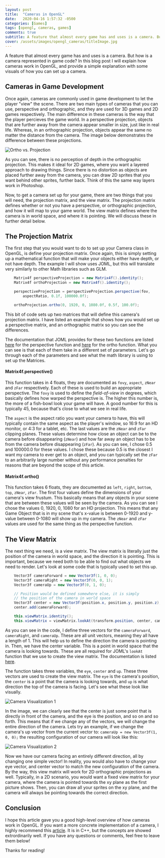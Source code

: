 ```yaml
---
layout: post
title:  "Cameras in OpenGL"
date:   2020-04-16 1:57:32 -0500
categories: [Games]
tags: [opengl, cameras, games]
comments: true
subtitle: A feature that almost every game has and uses is a camera. But how is a camera represented in game code? In this blog post...
cover: /assets/images/opengl_cameras/titleImage.jpg
---
```

A feature that almost every game has and uses is a camera. But how is a camera represented in game code? In this blog post I will explain how cameras work in OpenGL, and provide a simple explanation with some visuals of how you can set up a camera.

## Cameras in Game Development

Once again, cameras are commonly used in game development to let the player "view" the scene. There are two main types of cameras that you can use, perspective and orthographic, and they are used for 3D games and 2D games respectively. The main difference in these cameras is the way that the player percieves the game world. In a perspective projection, objects that are further away from the camera appear smaller in size, just like in real life. Whereas, in an orthographic projection, objects appear the same no matter the distance from the camera. The image below demonstrates the difference between these projections.

![Ortho vs. Projection](/assets/images/opengl_cameras/visual1.png)

As you can see, there is no perception of depth in the orthographic projection. This makes it ideal for 2D games, where you want a layered approach to drawing things. Since there is no distortion as objects are placed further away from the camera, you can draw 2D sprites that you want behind other sprites, further back. Think of this the same way layers work in Photoshop.

Now, to get a camera set up for your game, there are two things that you will need, the projection matrix, and the view matrix. The projection matrix defines whether or not you have a perspective, or orthographic projection, and how it will map to your game world. The view matrix defines where the camera is in world space, and where it is pointing. We will discuss these in further detail below.

## The Projection Matrix

The first step that you would want to do to set up your Camera class in OpenGL, is define your projection matrix. Once again, this is simply setting up a mathematical function that will make your objects either have depth, or not have depth. The example I will show uses JOML, but this will translate very similarly to other Math libraries such as GLM.

```java
    Matrix4f perspectiveProjection = new Matrix4f().identity();
    Matrix4f orthoProjection = new Matrix4f().identity();

    perspectiveProjection = perspectiveProjection.perspective(fov, 
        aspectRatio, 0.1f, 100000.0f);

    orthoProjection.ortho(0, 1920, 0, 1080.0f, 0.5f, 100.0f);
```

This bit of code sets up two matrices that will define this camera's projection matrix. I have listed an example that shows how you would set up a perspective matrix, and an orthographic matrix so you can see the differences.

The documentation that JOML provides for these two functions are listed [here](https://joml-ci.github.io/JOML/apidocs/org/joml/Matrix4f.html#perspective-float-float-float-float-) for the perspective function and [here](https://joml-ci.github.io/JOML/apidocs/org/joml/Matrix4f.html#ortho-float-float-float-float-float-float-) for the ortho function. What you can see is that each of them take in a different set of parameters. Let's go through each of the parameters and see what the math library is using to set up the Matrices.

#### Matrix4f.perspective()

This function takes in 4 floats, they are documented as `fovy`, `aspect`, `zNear` and `zFar` respectively. Each of these is used to build an appropriate perspective. The `fovy` is used to define the *field-of-view* in degrees, which basically defines how warped the perspective is. The higher this number is, the more of a fish-bowl look your game will have. A good number for this is typically 45, because that's close to what we see in real life. 

The `aspect` is the aspect ratio you want your camera to have, this will typically contain the same aspect as the player's window, so 16:9 for an HD monitor, or 4:3 for a tablet, etc. The last values are the `zNear` and `zFar` clipping planes. These values determine how close an object can be to the camera before disappearing (`zNear`) and how far away an object has to be from the camera before disappearing (`zFar`). As you can see, I chose 0.5 and 100000.0 for these values. I chose these because 0.5 is the closest I want my camera to ever get to an object, and you can typically set the `zFar` to an arbitrarily large number without any performance penalties for reasons that are beyond the scope of this article.

#### Matrix4f.ortho()

This function takes 6 floats, they are documented as `left`, `right`, `bottom`, `top`, `zNear`, `zFar`. The first four values define the dimensions of your camera's view frustum. This basically means that any objects in your scene that are between these values will be seen by the camera. As you can see I chose the values 0, 1920, 0, 1080 for an HD projection. This means that any Game Object that is in my scene that's x-value is between 0-1920 and y-value between 0-1080 will show up in my camera. The `zNear` and `zFar` values are used for the same thing as the perspective function.

## The View Matrix

The next thing we need, is a view matrix. The view matrix is literally just the position of the camera in world space, and the direction it is pointing. This is important, because we need both to be able to find out what objects we need to render. Let's look at some code that is typically used to set this up.

```java
    Vector3f cameraForward = new Vector3f(1, 0, 0);
    Vector3f cameraRight = new Vector3f(0, 0, 1);
    Vector3f cameraUp = new Vector3f(0, 1, 0);

    // Position would be defined somewhere else, it is simply 
    // the position of the camera in world space
    Vector3f center = new Vector3f(position.x, position.y, position.z);
    center.add(cameraForward);

    this.viewMatrix.identity();
    this.viewMatrix = viewMatrix.lookAt(transform.position, center, cameraUp);
```

As you can see in the code, I define three vectors for the `cameraForward`, `cameraRight`, and `cameraUp`. These are all unit vectors, meaning they all have a length of 1. This will help us to define the direction the camera is pointing in. Then, we have the center variable. This is a point in world space that the camera is looking towards. These are all required for JOML's `lookAt` function that we use to create the view matrix. The documentation is listed [here](https://joml-ci.github.io/JOML/apidocs/org/joml/Matrix4f.html#lookAt-org.joml.Vector3fc-org.joml.Vector3fc-org.joml.Vector3fc-).

The function takes three variables, the `eye`, `center` and `up`. These three vectors are used to create the view matrix. The `eye` is the camera's position, the `center` is a point that the camera is looking towards, and `up` is what direction the top of the camera is facing. Let's see what these look like visually.

![Camera Visualization 1](/assets/images/opengl_cameras/visual2.png)

In the image, we can clearly see that the center is just some point that is directly in front of the camera, and the eye is the position, and so on and so forth. This means that if we change any of the vectors, we will change the entire direction of the camera. Lets try an example, if we change the camera's up vector from the current vector to: `cameraUp = new Vector3f(1, 0, 0);` the resulting configuration of our camera will look like this:

![Camera Visualization 2](/assets/images/opengl_cameras/visual3.png)

Now we have our camera facing an entirely different direction, all by changing one simple vector! In reality, you would also have to change your eye vector, and center vector to match the new configuration of the camera. By the way, this view matrix will work for 2D orthographic projections as well. Typically, in a 2D scenario, you would want a fixed view matrix for your camera, where the camera is pointed towards the xy plane as the first picture shows. Then, you can draw all your sprites on the xy plane, and the camera will always be pointing towards the correct direction.

## Conclusion

I hope this article gave you a good high-level overview of how cameras work in OpenGL. If you want a more concrete implementation of a camera, I highly recommend this [article](https://learnopengl.com/Getting-started/Camera). It is in C++, but the concepts are showed extrordinarily well. If you have any questions or comments, feel free to leave them below!

Thanks for reading!
